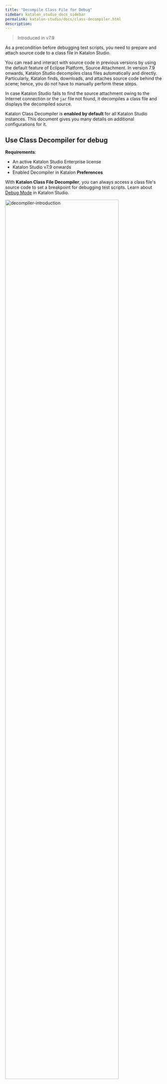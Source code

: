 ```yaml
---
title: "Decompile Class File for Debug"
sidebar: katalon_studio_docs_sidebar
permalink: katalon-studio/docs/class-decompiler.html
description:
---
```


> Introduced in v7.9

As a precondition before debugging test scripts, you need to prepare and attach source code to a class file in Katalon Studio. 

You can read and interact with source code in previous versions by using the default feature of Eclipse Platform, Source Attachment. In version 7.9 onwards, Katalon Studio decompiles class files automatically and directly. Particularly, Katalon finds, downloads, and attaches source code behind the scene; hence, you do not have to manually perform these steps.

In case Katalon Studio fails to find the source attachment owing to the Internet connection or the `jar` file not found, it decompiles a class file and displays the decompiled source.

Katalon Class Decompiler is **enabled by default** for all Katalon Studio instances. This document gives you many details on additional configurations for it.  

## Use Class Decompiler for debug

**Requirements**:

* An active Katalon Studio Enterprise license
* Katalon Studio v7.9 onwards
* Enabled Decompiler in Katalon **Preferences**

With **Katalon Class File Decompiler**, you can always access a class file's source code to set a breakpoint for debugging test scripts. Learn about [Debug Mode](https://docs.katalon.com/katalon-studio/docs/execute-a-test-case-or-a-test-suite.html#debug-mode) in Katalon Studio.

<img alt="decompiler-introduction" src="https://github.com/katalon-studio/docs-images/raw/master/katalon-studio/docs/execute-a-test-case-or-a-test-suite/decompiler-introduction.png" width=85%>

## Configure Class Decompiler

For further configurations, open the Decompiler in Katalon Preferences:

* Windows: Go to **Windows** > **Preferences** > **Java** > **Decompiler**.
* macOS: Go to **Katalon Studio** > **Preferences** > **Java** > **Decompiler**.

<img alt="decompiler-introduction" src="https://github.com/katalon-studio/docs-images/raw/master/katalon-studio/docs/class-decompiler/decompiler.png" width=85%>

Katalon Studio supports the following Decompilers, including CFR, FernFlower (selected by default), Jad-Core, JD, and Procyon.

<img alt="decompiler-introduction" src="https://github.com/katalon-studio/docs-images/raw/master/katalon-studio/docs/class-decompiler/decompilers.png" width=85%>

**Disable Class Decompiler**

To turn off **Katalon Class Decompiler**, you need to set **Class File Viewer** to the default viewer in **Preferences** > **General** > **Editors** > **File Associations**.

1. For "\**.class*" and "\**.class without source*" in **File Types**, select "*Class File Viewer*" in **Associated Editors**.
2. Click **Default** to set it as the default viewer.
3. Click **Apply and Close**.

   <img alt="decompiler-introduction" src="https://github.com/katalon-studio/docs-images/raw/master/katalon-studio/docs/class-decompiler/switch.png" width=85%>






